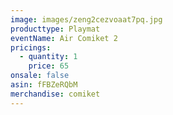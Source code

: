 ```yaml
---
image: images/zeng2cezvoaat7pq.jpg
producttype: Playmat
eventName: Air Comiket 2
pricings:
  - quantity: 1
    price: 65
onsale: false
asin: fFBZeRQbM
merchandise: comiket
---
```

